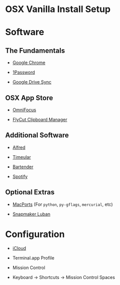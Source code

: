 # OSX Vanilla Install Setup

# Software

## The Fundamentals

* [Google Chrome](https://www.google.com/chrome/)

* [1Password](https://itunes.apple.com/ie/app/1password-7-password-manager/id1333542190?mt=12)

* [Google Drive Sync](https://www.google.com/drive/download/)

## OSX App Store

* [OmniFocus](https://itunes.apple.com/ie/app/omnifocus-2/id867299399?mt=12)

* [FlyCut Clipboard Manager](https://itunes.apple.com/ie/app/flycut-clipboard-manager/id442160987?mt=12)

## Additional Software

* [Alfred](https://www.alfredapp.com/)

* [Timeular](https://timeular.com/download/)

* [Bartender](https://www.macbartender.com/)

* [Spotify](https://www.spotify.com/ie/download/)

## Optional Extras

* [MacPorts](https://www.macports.org/install.php) (For `python`, `py-gflags`, `mercurial`, etc)

* [Snapmaker Luban](https://luban.xyz/)

# Configuration

* [iCloud](https://www.icloud.com)

* Terminal.app Profile

* Mission Control

* Keyboard -> Shortcuts -> Mission Control Spaces